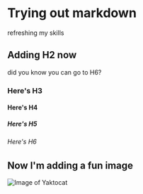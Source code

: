 # Trying out markdown
refreshing my skills

## Adding H2 now

did you know you can go to H6?

### Here's H3
#### Here's H4
##### Here's H5
###### Here's H6

## Now I'm adding a fun image

![Image of Yaktocat](https://octodex.github.com/images/yaktocat.png)
